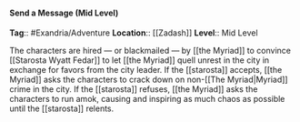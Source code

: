 #### Send a Message (Mid Level)
**Tag**:: #Exandria/Adventure
**Location**:: [[Zadash]]
**Level**:: Mid Level

 The characters are hired — or blackmailed — by [[the Myriad]] to convince [[Starosta Wyatt Fedar]] to let [[the Myriad]] quell unrest in the city in exchange for favors from the city leader. If the [[starosta]] accepts, [[the Myriad]] asks the characters to crack down on non-[[The Myriad|Myriad]] crime in the city. If the [[starosta]] refuses, [[the Myriad]] asks the characters to run amok, causing and inspiring as much chaos as possible until the [[starosta]] relents.
